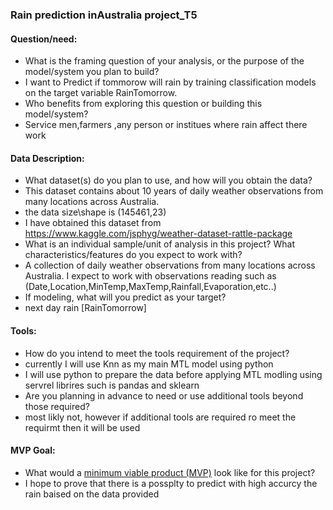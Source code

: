 ### Rain prediction inAustralia project_T5

#### Question/need:
* What is the framing question of your analysis, or the purpose of the model/system you plan to build? 
* I want to Predict if tommorow will rain by training classification models on the target variable RainTomorrow. 
* Who benefits from exploring this question or building this model/system?
* Service men,farmers ,any person or institues where rain affect there work

#### Data Description:
* What dataset(s) do you plan to use, and how will you obtain the data?
* This dataset contains about 10 years of daily weather observations from many locations across Australia. 
* the data size\shape is (145461,23)
* I have obtained this dataset from https://www.kaggle.com/jsphyg/weather-dataset-rattle-package 
* What is an individual sample/unit of analysis in this project? What characteristics/features do you expect to work with? 
* A collection of daily weather observations from many locations across Australia. I expect to work with observations reading such as (Date,Location,MinTemp,MaxTemp,Rainfall,Evaporation,etc..)
* If modeling, what will you predict as your target?
* next day rain [RainTomorrow]

#### Tools:
* How do you intend to meet the tools requirement of the project? 
* currently I will use Knn as my main MTL model using python
* I will use python to  prepare the data before applying MTL modling using servrel librires such is pandas and sklearn
* Are you planning in advance to need or use additional tools beyond those required?
* most likly not, however if additional tools are required ro meet the requirmt then it will be used 

#### MVP Goal:
* What would a [minimum viable product (MVP)](./mvp.md) look like for this project?
* I hope to prove that there is a possplty to predict with high accurcy the rain baised on the data provided
